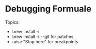 # Debugging Formuale

Topics:

 * brew install -i
 * brew install -i --git for patches
 * raise "Stop here" for breakpoints
